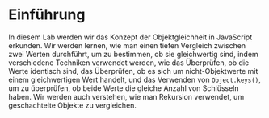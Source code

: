 # Einführung

In diesem Lab werden wir das Konzept der Objektgleichheit in JavaScript erkunden. Wir werden lernen, wie man einen tiefen Vergleich zwischen zwei Werten durchführt, um zu bestimmen, ob sie gleichwertig sind, indem verschiedene Techniken verwendet werden, wie das Überprüfen, ob die Werte identisch sind, das Überprüfen, ob es sich um nicht-Objektwerte mit einem gleichwertigen Wert handelt, und das Verwenden von `Object.keys()`, um zu überprüfen, ob beide Werte die gleiche Anzahl von Schlüsseln haben. Wir werden auch verstehen, wie man Rekursion verwendet, um geschachtelte Objekte zu vergleichen.
